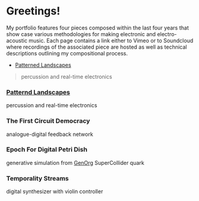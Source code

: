 # Greetings!

My portfolio features four pieces composed within the last four years that show case various methodologies for making electronic and electro-acoustic music. Each page contains a link either to Vimeo or to Soundcloud where recordings of the associated piece are hosted as well as technical descriptions outlining my compositional process. 

* [Patterned Landscapes](patterned_landscapes)
> percussion and real-time electronics


### [Patternd Landscapes](patterned_landscapes.md) 
percussion and real-time electronics

### The First Circuit Democracy 
analogue-digital feedback network

### Epoch For Digital Petri Dish 
generative simulation from [GenOrg](https://github.com/ianmacdougald/GenOrg) SuperCollider quark

### Temporality Streams 
digital synthesizer with violin controller
